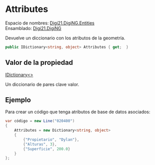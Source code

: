 # Attributes

Espacio de nombres: [Digi21.DigiNG.Entities](/digi3d-net/programacion/.net/referencia/digi21.diging/digi21.diging.entities/)\
Ensamblado: [Digi21.DigiNG](/digi3d-net/programacion/.net/referencia/digi21.diging.plugin/digi21.diging/)

Devuelve un diccionario con los atributos de la geometría.

```csharp
public IDictionary<string, object> Attributes { get;  }‌
```

## Valor de la propiedad <a href="#valor-de-la-propiedad" id="valor-de-la-propiedad"></a>

[IDictionary<>](https://docs.microsoft.com/en-us/dotnet/api/system.collections.generic.idictionary-2?view=net-5.0)

Un diccionario de pares clave valor.

## Ejemplo

Para crear un código que tenga atributos de base de datos asociados:

```csharp
var código = new Line("020400")
{
    Attributes = new Dictionary<string, object>
    {
        {"Propietario", "Dylan"},
        {"Alturas", 3},
        {"Superficie", 200.0}
    }
};
```

